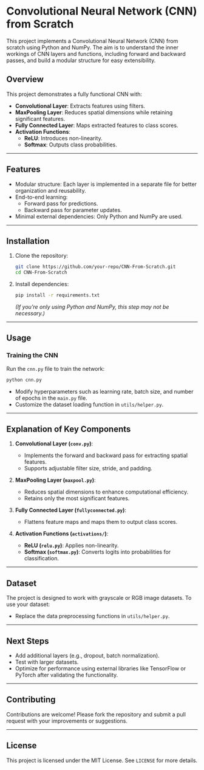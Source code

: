 
# Convolutional Neural Network (CNN) from Scratch

This project implements a Convolutional Neural Network (CNN) from scratch using Python and NumPy. The aim is to understand the inner workings of CNN layers and functions, including forward and backward passes, and build a modular structure for easy extensibility.


## **Overview**

This project demonstrates a fully functional CNN with:
- **Convolutional Layer**: Extracts features using filters.
- **MaxPooling Layer**: Reduces spatial dimensions while retaining significant features.
- **Fully Connected Layer**: Maps extracted features to class scores.
- **Activation Functions**:
  - **ReLU**: Introduces non-linearity.
  - **Softmax**: Outputs class probabilities.

---

## **Features**

- Modular structure: Each layer is implemented in a separate file for better organization and reusability.
- End-to-end learning:
  - Forward pass for predictions.
  - Backward pass for parameter updates.
- Minimal external dependencies: Only Python and NumPy are used.

---

## **Installation**

1. Clone the repository:
   ```bash
   git clone https://github.com/your-repo/CNN-From-Scratch.git
   cd CNN-From-Scratch
   ```

2. Install dependencies:
   ```bash
   pip install -r requirements.txt
   ```
   *(If you’re only using Python and NumPy, this step may not be necessary.)*

---

## **Usage**

### **Training the CNN**
Run the `cnn.py` file to train the network:
```bash
python cnn.py
```

- Modify hyperparameters such as learning rate, batch size, and number of epochs in the `main.py` file.
- Customize the dataset loading function in `utils/helper.py`.

---

## **Explanation of Key Components**

1. **Convolutional Layer (`conv.py`)**:
   - Implements the forward and backward pass for extracting spatial features.
   - Supports adjustable filter size, stride, and padding.

2. **MaxPooling Layer (`maxpool.py`)**:
   - Reduces spatial dimensions to enhance computational efficiency.
   - Retains only the most significant features.

3. **Fully Connected Layer (`fullyconnected.py`)**:
   - Flattens feature maps and maps them to output class scores.

4. **Activation Functions (`activations/`)**:
   - **ReLU (`relu.py`)**: Applies non-linearity.
   - **Softmax (`softmax.py`)**: Converts logits into probabilities for classification.

---

## **Dataset**
The project is designed to work with grayscale or RGB image datasets. To use your dataset:
- Replace the data preprocessing functions in `utils/helper.py`.

---

## **Next Steps**
- Add additional layers (e.g., dropout, batch normalization).
- Test with larger datasets.
- Optimize for performance using external libraries like TensorFlow or PyTorch after validating the functionality.

---

## **Contributing**
Contributions are welcome! Please fork the repository and submit a pull request with your improvements or suggestions.

---

## **License**
This project is licensed under the MIT License. See `LICENSE` for more details.
